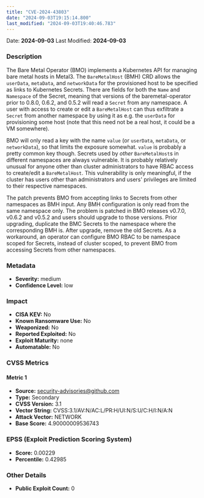 ```yaml
---
title: "CVE-2024-43803"
date: "2024-09-03T19:15:14.800"
last_modified: "2024-09-03T19:40:46.783"
---
```


Date: **2024-09-03** Last Modified: **2024-09-03**

### Description  
The Bare Metal Operator (BMO) implements a Kubernetes API for managing bare metal hosts in Metal3. The `BareMetalHost` (BMH) CRD allows the `userData`, `metaData`, and `networkData` for the provisioned host to be specified as links to Kubernetes Secrets. There are fields for both the `Name` and `Namespace` of the Secret, meaning that versions of the baremetal-operator prior to 0.8.0, 0.6.2, and 0.5.2 will read a `Secret` from any namespace. A user with access to create or edit a `BareMetalHost` can thus exfiltrate a `Secret` from another namespace by using it as e.g. the `userData` for provisioning some host (note that this need not be a real host, it could be a VM somewhere).

BMO will only read a key with the name `value` (or `userData`, `metaData`, or `networkData`), so that limits the exposure somewhat. `value` is probably a pretty common key though. Secrets used by _other_ `BareMetalHost`s in different namespaces are always vulnerable. It is probably relatively unusual for anyone other than cluster administrators to have RBAC access to create/edit a `BareMetalHost`. This vulnerability is only meaningful, if the cluster has users other than administrators and users' privileges are limited to their respective namespaces.

The patch prevents BMO from accepting links to Secrets from other namespaces as BMH input. Any BMH configuration is only read from the same namespace only. The problem is patched in BMO releases v0.7.0, v0.6.2 and v0.5.2 and users should upgrade to those versions. Prior upgrading, duplicate the BMC Secrets to the namespace where the corresponding BMH is. After upgrade, remove the old Secrets. As a workaround, an operator can configure BMO RBAC to be namespace scoped for Secrets, instead of cluster scoped, to prevent BMO from accessing Secrets from other namespaces.

### Metadata  
- **Severity:** medium
- **Confidence Level:** low

### Impact  
- **CISA KEV:** No
- **Known Ransomware Use:** No
- **Weaponized:** No
- **Reported Exploited:** No
- **Exploit Maturity:** none
- **Automatable:** No

### CVSS Metrics  

#### Metric 1
- **Source:** security-advisories@github.com
- **Type:** Secondary
- **CVSS Version:** 3.1
- **Vector String:** CVSS:3.1/AV:N/AC:L/PR:H/UI:N/S:U/C:H/I:N/A:N
- **Attack Vector:** NETWORK
- **Base Score:** 4.90000009536743


### EPSS (Exploit Prediction Scoring System)  
- **Score:** 0.00229
- **Percentile:** 0.42985

### Other Details  
- **Public Exploit Count:** 0
